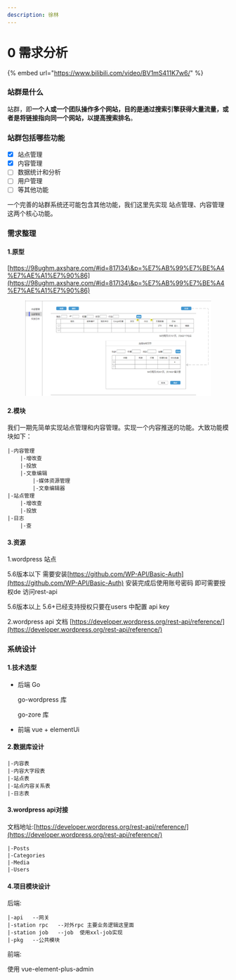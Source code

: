 ```yaml
---
description: 徐林
---
```


# 0️ 需求分析

{% embed url="https://www.bilibili.com/video/BV1mS411K7w6/" %}

### 站群是什么

站群，即**一个人或一个团队操作多个网站，目的是通过搜索引擎获得大量流量，或者是将链接指向同一个网站，以提高搜索排名**。

### 站群包括哪些功能

* [x] 站点管理
* [x] 内容管理
* [ ] 数据统计和分析
* [ ] 用户管理
* [ ] 等其他功能

一个完善的站群系统还可能包含其他功能，我们这里先实现 站点管理、内容管理这两个核心功能。

### 需求整理

#### 1.原型

[https://98ughm.axshare.com/#id=817l34\&p=%E7%AB%99%E7%BE%A4%E7%AE%A1%E7%90%86](https://98ughm.axshare.com/#id=817l34\&p=%E7%AB%99%E7%BE%A4%E7%AE%A1%E7%90%86)

<figure><img src="../.gitbook/assets/image.png" alt=""><figcaption></figcaption></figure>

#### 2.模块

我们一期先简单实现站点管理和内容管理。实现一个内容推送的功能。大致功能模块如下：

```
|-内容管理
    |-增改查
    |-投放
    |-文章编辑
        |-媒体资源管理
        |-文章编辑器
|-站点管理
    |-增改查
    |-投放
|-日志
    |-查
```

#### 3.资源

1.wordpress 站点

5.6版本以下 需要安装[https://github.com/WP-API/Basic-Auth](https://github.com/WP-API/Basic-Auth) 安装完成后使用账号密码 即可需要授权de 访问rest-api

5.6版本以上 5.6+已经支持授权只要在users 中配置 api key

2.wordpress api 文档 [https://developer.wordpress.org/rest-api/reference/](https://developer.wordpress.org/rest-api/reference/)

### 系统设计

#### 1.技术选型

*   后端 Go

    go-wordpress 库

    go-zore 库
* 前端 vue + elementUi

#### 2.数据库设计

```
|-内容表
|-内容大字段表
|-站点表
|-站点内容关系表
|-日志表
```

#### 3.wordpress api对接

文档地址:[https://developer.wordpress.org/rest-api/reference/](https://developer.wordpress.org/rest-api/reference/)

```
|-Posts
|-Categories
|-Media
|-Users
```

#### 4.项目模块设计

后端:

```
|-api   --网关
|-station rpc   --对外rpc 主要业务逻辑这里面
|-station job   --job  使用xxl-job实现
|-pkg   --公共模块
```

前端:

使用 vue-element-plus-admin

